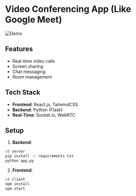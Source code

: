 # Video Conferencing App (Like Google Meet)

![Demo](https://via.placeholder.com/600x400?text=Video+Meet+Demo)

## Features
- Real-time video calls
- Screen sharing
- Chat messaging
- Room management

## Tech Stack
- **Frontend**: React.js, TailwindCSS
- **Backend**: Python (Flask)
- **Real-Time**: Socket.io, WebRTC

## Setup
1. **Backend**:
```bash
cd server
pip install -r requirements.txt
python app.py
```

2. **Frontend**:
```bash
cd client
npm install
npm start
```

